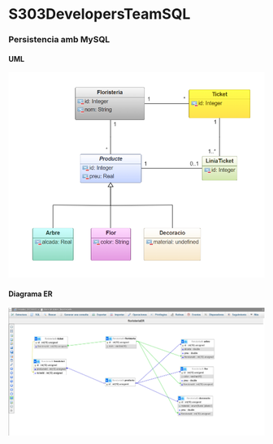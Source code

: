 # S303DevelopersTeamSQL
<H3> Persistencia amb MySQL</H3>
<h4> UML </h4>
<img src="uml.png">
<h4> Diagrama ER</h4>
<img src="DiagramaSQL.png">

